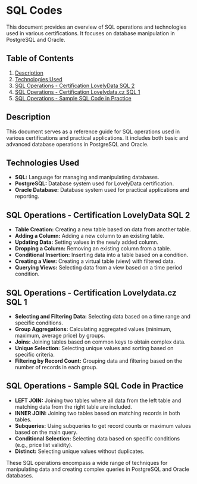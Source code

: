 # SQL Codes

This document provides an overview of SQL operations and technologies used in various certifications. It focuses on database manipulation in PostgreSQL and Oracle.

## Table of Contents

1. [Description](#description)
2. [Technologies Used](#technologies-used)
3. [SQL Operations - Certification LovelyData SQL 2](#sql-operations---certification-lovelydata-sql-2)
4. [SQL Operations - Certification Lovelydata.cz SQL 1](#sql-operations---certification-lovelydata-sql-1)
5. [SQL Operations - Sample SQL Code in Practice](#sql-operations---sample-sql-code-in-practice)

## Description

This document serves as a reference guide for SQL operations used in various certifications and practical applications. It includes both basic and advanced database operations in PostgreSQL and Oracle.

## Technologies Used

- **SQL:** Language for managing and manipulating databases.
- **PostgreSQL:** Database system used for LovelyData certification.
- **Oracle Database:** Database system used for practical applications and reporting.

## SQL Operations - Certification LovelyData SQL 2

- **Table Creation:** Creating a new table based on data from another table.
- **Adding a Column:** Adding a new column to an existing table.
- **Updating Data:** Setting values in the newly added column.
- **Dropping a Column:** Removing an existing column from a table.
- **Conditional Insertion:** Inserting data into a table based on a condition.
- **Creating a View:** Creating a virtual table (view) with filtered data.
- **Querying Views:** Selecting data from a view based on a time period condition.

## SQL Operations - Certification Lovelydata.cz SQL 1

- **Selecting and Filtering Data:** Selecting data based on a time range and specific conditions.
- **Group Aggregations:** Calculating aggregated values (minimum, maximum, average price) by groups.
- **Joins:** Joining tables based on common keys to obtain complex data.
- **Unique Selection:** Selecting unique values and sorting based on specific criteria.
- **Filtering by Record Count:** Grouping data and filtering based on the number of records in each group.

## SQL Operations - Sample SQL Code in Practice

- **LEFT JOIN:** Joining two tables where all data from the left table and matching data from the right table are included.
- **INNER JOIN:** Joining two tables based on matching records in both tables.
- **Subqueries:** Using subqueries to get record counts or maximum values based on the main query.
- **Conditional Selection:** Selecting data based on specific conditions (e.g., price list validity).
- **Distinct:** Selecting unique values without duplicates.

These SQL operations encompass a wide range of techniques for manipulating data and creating complex queries in PostgreSQL and Oracle databases.
